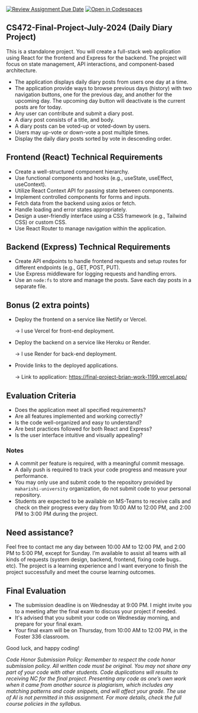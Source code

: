 [![Review Assignment Due Date](https://classroom.github.com/assets/deadline-readme-button-22041afd0340ce965d47ae6ef1cefeee28c7c493a6346c4f15d667ab976d596c.svg)](https://classroom.github.com/a/2IAatefz)
[![Open in Codespaces](https://classroom.github.com/assets/launch-codespace-2972f46106e565e64193e422d61a12cf1da4916b45550586e14ef0a7c637dd04.svg)](https://classroom.github.com/open-in-codespaces?assignment_repo_id=15402500)
## CS472-Final-Project-July-2024 (Daily Diary Project)
This is a standalone project. You will create a full-stack web application using React for the frontend and Express for the backend. The project will focus on state management, API interactions, and component-based architecture.
* The application displays daily diary posts from users one day at a time.
* The application provide ways to browse previous days (history) with two navigation buttons, one for the previous day, and another for the upcoming day. The upcoming day button will deactivate is the current posts are for today.
* Any user can contribute and submit a diary post.
* A diary post consists of a title, and body.
* A diary posts can be voted-up or voted-down by users.
* Users may up-vote or down-vote a post multiple times.
* Display the daily diary posts sorted by vote in descending order.

## Frontend (React) Technical Requirements
* Create a well-structured component hierarchy.
* Use functional components and hooks (e.g., useState, useEffect, useContext).
* Utilize React Context API for passing state between components.
* Implement controlled components for forms and inputs.
* Fetch data from the backend using axios or fetch.
* Handle loading and error states appropriately.
* Design a user-friendly interface using a CSS framework (e.g., Tailwind CSS) or custom CSS.
* Use React Router to manage navigation within the application.
  
## Backend (Express) Technical Requirements
* Create API endpoints to handle frontend requests and setup routes for different endpoints (e.g., GET, POST, PUT).
* Use Express middleware for logging requests and handling errors.
* Use an `node:fs` to store and manage the posts. Save each day posts in a separate file.

## Bonus (2 extra points)
* Deploy the frontend on a service like Netlify or Vercel.

    -> I use Vercel for front-end deployment.
* Deploy the backend on a service like Heroku or Render.

    -> I use Render for back-end deployment.
* Provide links to the deployed applications.

    -> Link to application: https://final-project-brian-work-1199.vercel.app/

## Evaluation Criteria
* Does the application meet all specified requirements?
* Are all features implemented and working correctly?
* Is the code well-organized and easy to understand?
* Are best practices followed for both React and Express?
* Is the user interface intuitive and visually appealing?

### Notes
* A commit per feature is required, with a meaningful commit message.
* A daily push is required to track your code progress and measure your performance.
* You may only use and submit code to the repository provided by `maharishi-university` organization, do not submit code to your personal repository.
* Students are expected to be available on MS-Teams to receive calls and check on their progress every day from 10:00 AM to 12:00 PM, and 2:00 PM to 3:00 PM during the project.

## Need assistance?
Feel free to contact me any day between 10:00 AM to 12:00 PM, and 2:00 PM to 5:00 PM, except for Sunday. I’m available to assist all teams with all kinds of requests (system design, backend, frontend, fixing code bugs.. etc). The project is a learning experience and I want everyone to finish the project successfully and meet the course learning outcomes.

## Final Evaluation 
* The submission deadline is on Wednesday at 9:00 PM. I might invite you to a meeting after the final exam to discuss your project if needed.
* It's advised that you submit your code on Wednesday morning, and prepare for your final exam.
* Your final exam will be on Thursday, from 10:00 AM to 12:00 PM, in the Foster 336 classroom.

Good luck, and happy coding!

_Code Honor Submission Policy: Remember to respect the code honor submission policy. All written code must be original. You may not share any part of your code with other students. Code duplications will results to receiving NC for the final project. Presenting any code as one’s own work when it came from another source is plagiarism, which includes any matching patterns and code snippets, and will affect your grade. The use of AI is not permitted in this assignment. For more details, check the full course policies in the syllabus._

